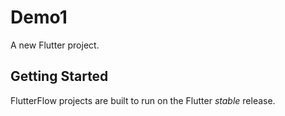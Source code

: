 # Demo1

A new Flutter project.

## Getting Started

FlutterFlow projects are built to run on the Flutter _stable_ release.

